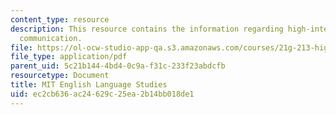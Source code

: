 ```yaml
---
content_type: resource
description: This resource contains the information regarding high-intermediate academic
  communication.
file: https://ol-ocw-studio-app-qa.s3.amazonaws.com/courses/21g-213-high-intermediate-academic-communication-spring-2004/ec2cb636ac24629c25ea2b14bb018de1_MIT21G_213S04_comma_excerc.pdf
file_type: application/pdf
parent_uid: 5c21b144-4bd4-0c9a-f31c-233f23abdcfb
resourcetype: Document
title: MIT English Language Studies
uid: ec2cb636-ac24-629c-25ea-2b14bb018de1
---
```

